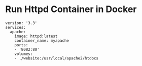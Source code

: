 # Run Httpd Container in Docker
####
    version: '3.3'
    services:
      apache:
        image: httpd:latest
        container_name: myapache
        ports:
        - '8082:80'
        volumes:
        - ./website:/usr/local/apache2/htdocs

  #
